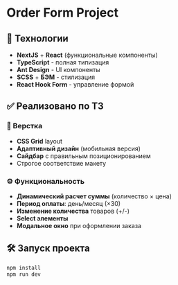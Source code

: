 # Order Form Project

## 🚀 Технологии

- **NextJS** + **React** (функциональные компоненты)
- **TypeScript** - полная типизация
- **Ant Design** - UI компоненты
- **SCSS** + **БЭМ** - стилизация
- **React Hook Form** - управление формой

## ✅ Реализовано по ТЗ

### 🔧 Верстка
- **CSS Grid** layout
- **Адаптивный дизайн** (мобильная версия)
- **Сайдбар** с правильным позиционированием
- Строгое соответствие макету

### ⚙️ Функциональность
- **Динамический расчет суммы** (количество × цена)
- **Период оплаты**: день/месяц (×30)
- **Изменение количества** товаров (+/-)
- **Select элементы**
- **Модальное окно** при оформлении заказа

## 🛠️ Запуск проекта

```bash
npm install
npm run dev